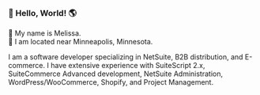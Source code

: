 

### 👋  Hello, World!  🌎  




👩 My name is Melissa.  
📍 I am located near Minneapolis, Minnesota.  



I am a software developer specializing in NetSuite, B2B distribution, and E-commerce. I have extensive experience with SuiteScript 2.x, SuiteCommerce Advanced development, NetSuite Administration, WordPress/WooCommerce, Shopify, and Project Management. 



<!--
**melissa-webdev/melissa-webdev** is a ✨ _special_ ✨ repository because its `README.md` (this file) appears on your GitHub profile.

Here are some ideas to get you started:

- 🔭 I’m currently working on ...
- 🌱 I’m currently learning ...
- 👯 I’m looking to collaborate on ...
- 🤔 I’m looking for help with ...
- 💬 Ask me about ...
- 📫 How to reach me: ...
- 😄 Pronouns: ...
- ⚡ Fun fact: ...
-->
